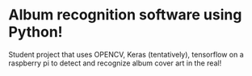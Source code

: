 # Album recognition software using Python!

Student project that uses OPENCV, Keras (tentatively), tensorflow on a raspberry pi to detect and recognize album cover art in the real!
